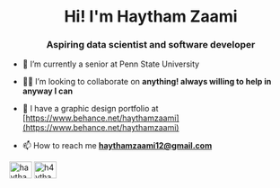 <h1 align="center">Hi! I'm Haytham Zaami</h1>
<h3 align="center">Aspiring data scientist and software developer</h3>

- 🌱 I’m currently a senior at Penn State University

- 👨‍💻 I’m looking to collaborate on **anything! always willing to help in anyway I can**

- 📝 I have a graphic design portfolio at  [https://www.behance.net/haythamzaami](https://www.behance.net/haythamzaami)

- 📫 How to reach me **haythamzaami12@gmail.com**

<p align="left">
<a href="https://linkedin.com/in/haythamzaami" target="blank"><img align="center" src="https://raw.githubusercontent.com/rahuldkjain/github-profile-readme-generator/master/src/images/icons/Social/linked-in-alt.svg" alt="haythamzaami" height="30" width="40" /></a>
<a href="https://www.leetcode.com/h4ytham" target="blank"><img align="center" src="https://raw.githubusercontent.com/rahuldkjain/github-profile-readme-generator/master/src/images/icons/Social/leet-code.svg" alt="h4ytham" height="30" width="40" /></a>
</p>
